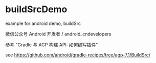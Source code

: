 # buildSrcDemo

example for android demo, buildSrc

微信公众号   Android 开发者  / android_cndevelopers


参考  "Gradle 与 AGP 构建 API: 如何编写插件"


see https://github.com/android/gradle-recipes/tree/agp-7.1/BuildSrc/
